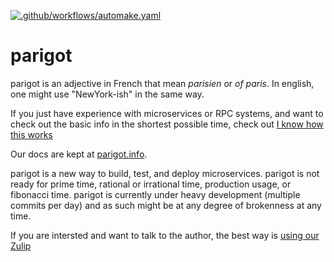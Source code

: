 [![.github/workflows/automake.yaml](https://github.com/iansmith/parigot/actions/workflows/automake.yaml/badge.svg?branch=bhs%2Fdocker)](https://github.com/iansmith/parigot/actions/workflows/automake.yaml)
# parigot
parigot is an adjective in French that mean _parisien_ or _of paris_.  In english, one might use "NewYork-ish" in the same way.

If you just have experience with microservices or RPC systems, and want to check out the basic info in the shortest possible time, check out [I know how this works](https://parigot.info/docs/knowhowitworks/)

Our docs are kept at [parigot.info](https://parigot.info).

parigot is a new way to build, test, and deploy microservices.   parigot is not ready for prime time,
rational or irrational time, production usage, or fibonacci time.  parigot is currently under heavy development (multiple commits per day) and as such might be at any degree of brokenness at any time. 

If you are intersted and want to talk to the author, the best way is [using our Zulip](https://parigot.zulipchat.com/join/stxzegg6orzl2srr54nhjwgh/)


